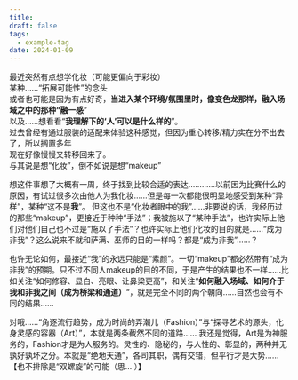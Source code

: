 ```yaml
---
title: 
draft: false
tags:
  - example-tag
date: 2024-01-09
---
```

最近突然有点想学化妆（可能更偏向于彩妆）  
某种……“拓展可能性”的念头  
或者也可能是因为有点好奇，**当进入某个环境/氛围里时，像变色龙那样，融入场域之中的那种“融一感**”  
以及……想看看“**我理解下的‘人’可以是什么样的**”。  
过去曾经有通过服装的适配来体验这种感觉，但因为重心转移/精力实在分不出去了，所以搁置多年  
现在好像慢慢又转移回来了。  
与其说是想“化妆”，倒不如说是想“makeup”


想这件事想了大概有一周，终于找到比较合适的表达…………以前因为比赛什么的原因，有试过很多次由他人为我化妆……但是每一次都能很明显地感受到某种“异样”，某种“这不是**我**”。
但这也不是“化妆者眼中的我”……非要说的话，我经历过的那些“makeup”，更接近于种种“手法”；我被施以了“某种手法”，也许实际上他们对他们自己也不过是“施以了手法”？也许实际上他们化妆的目的就是……“成为非我”？这么说来不就和萨满、巫师的目的一样吗？都是“成为非我”……？

也许无论如何，最接近“我”的永远只能是“素颜”。一切“makeup”都必然带有“成为非我”的预期。只不过不同人makeup的目的不同，于是产生的结果也不一样……比如关注“如何修容、显白、亮眼、让鼻梁更高”，和关注“**如何融入场域、如何介于我和非我之间（成为桥梁和通道）**“，就是完全不同的两个朝向……自然也会有不同的结果……

对哦……“角逐流行趋势，成为时尚的弄潮儿（Fashion）”与“探寻艺术的源头，化身灵感的容器（Art）”，本就是两条截然不同的道路……
我还是觉得，Art是为神服务的，Fashion才是为人服务的。灵性的、隐秘的，与人性的、彰显的，两种并无孰好孰坏之分。本就是“绝地天通”，各司其职，偶有交错，但平行才是大势……【也不排除是“双螺旋”的可能（思… ）】